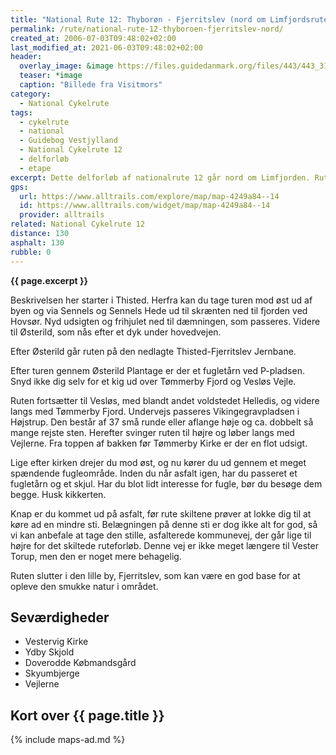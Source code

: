 ```yaml
---
title: "National Rute 12: Thyborøn - Fjerritslev (nord om Limfjordsruten)"
permalink: /rute/national-rute-12-thyboroen-fjerritslev-nord/
created_at: 2006-07-03T09:48:02+02:00
last_modified_at: 2021-06-03T09:48:02+02:00
header:
  overlay_image: &image https://files.guidedanmark.org/files/443/443_310122.jpg
  teaser: *image
  caption: "Billede fra Visitmors"
category:
  - National Cykelrute
tags:
  - cykelrute
  - national
  - Guidebog Vestjylland
  - National Cykelrute 12
  - delforløb
  - etape
excerpt: Dette delforløb af nationalrute 12 går nord om Limfjorden. Ruten går fra Thyborøn til Fjerritslev og følger omkring 130 kilometer asfalterede veje.
gps:
  url: https://www.alltrails.com/explore/map/map-4249a84--14
  id: https://www.alltrails.com/widget/map/map-4249a84--14
  provider: alltrails
related: National Cykelrute 12
distance: 130
asphalt: 130
rubble: 0
---
```


**{{ page.excerpt }}**

Beskrivelsen her starter i Thisted. Herfra kan du tage turen mod øst ud af byen og via Sennels og Sennels Hede ud til skrænten ned til fjorden ved Hovsør. Nyd udsigten og frihjulet ned til dæmningen, som passeres. Videre til Østerild, som nås efter et dyk under hovedvejen.

Efter Østerild går ruten på den nedlagte Thisted-Fjerritslev Jernbane.

Efter turen gennem Østerild Plantage er der et fugletårn ved P-pladsen. Snyd ikke dig selv for et kig ud over Tømmerby Fjord og Vesløs Vejle.

Ruten fortsætter til Vesløs, med blandt andet voldstedet Helledis, og videre langs med Tømmerby Fjord. Undervejs passeres Vikingegravpladsen i Højstrup. Den består af 37 små runde eller aflange høje og ca. dobbelt så mange rejste sten. Herefter svinger ruten til højre og løber langs med Vejlerne. Fra toppen af bakken før Tømmerby Kirke er der en flot udsigt.

Lige efter kirken drejer du mod øst, og nu kører du ud gennem et meget spændende fugleområde. Inden du når asfalt igen, har du passeret et fugletårn og et skjul. Har du blot lidt interesse for fugle, bør du besøge dem begge. Husk kikkerten.

Knap er du kommet ud på asfalt, før rute skiltene prøver at lokke dig til at køre ad en mindre sti. Belægningen på denne sti er dog ikke alt for god, så vi kan anbefale at tage den stille, asfalterede kommunevej, der går lige til højre for det skiltede ruteforløb. Denne vej er ikke meget længere til Vester Torup, men den er noget mere behagelig.

Ruten slutter i den lille by, Fjerritslev, som kan være en god base for at opleve den smukke natur i området.

## Seværdigheder

- Vestervig Kirke
- Ydby Skjold
- Doverodde Købmandsgård
- Skyumbjerge
- Vejlerne

## Kort over {{ page.title }}

{% include maps-ad.md %}
